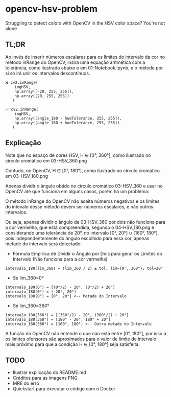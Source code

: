 # opencv-hsv-problem

Struggling to detect colors with OpenCV in the HSV color space? You're not alone

## TL;DR

Ao invés de inserir números escalares para os limites do intervalo da cor no método inRange do OpenCV, insira uma equação aritmética com a tolerância, como ilustrado abaixo e em 01-Notebook.ipynb, e o método por si só irá unir os intervalos descontínuos.

```
❌ cv2.inRange(
    imgHSV,
    np.array([-20, 255, 255]),
    np.array([20, 255, 255])
   )

✅ cv2.inRange(
    imgHSV,
    np.array([angle_180 - hueTolerance, 255, 255]),
    np.array([angle_180 + hueTolerance, 255, 255])
   )
```

## Explicação

Note que no espaço de cores HSV, H ∈ [0°, 360°], como ilustrado no círculo cromático em 03-HSV_360.png

Contudo, no OpenCV, H ∈ [0°, 180°], como ilustrado no círculo cromático em 03-HSV_180.png

Apenas dividir o ângulo obtido no círculo cromático 03-HSV_360 e usar no OpenCV até que funciona em alguns casos, porém há um problema:

O método inRange do OpenCV não aceita números negativos e os limites do intevalo desse método devem ser números escalares, e não outros intervalos.

Ou seja, apenas dividir o ângulo de 03-HSV_360 por dois não funciona para a cor vermelha, que está compreendida, segundo o 04-HSV_180.png e considerando uma tolerância de 20°, no intervalo [0°, 20°] ∪ [160°, 180°], pois independentemente do ângulo escolhido para essa cor, apenas metade do intervalo será detectado:

- Fórmula Empírica de Dividir o Ângulo por Dois para gerar os Limites do Intervalo (Não funciona para a cor vermelha)

```
intervalo_180(lim_360) = (lim_360 / 2) ± tol; lim={0°, 360°}; tol=20°
```

- Se lim_360=0°

```
intervalo_180(0°) = [(0°/2) - 20°, (0°/2) + 20°]
intervalo_180(0°) = [-20°, 20°]
intervalo_180(0°) = [0°, 20°] <-- Metade do Intervalo
```

- Se lim_360=360°

```
intervalo_180(360°) = [(360°/2) - 20°, (360°/2) + 20°]
intervalo_180(360°) = [180° - 20°, 180° + 20°]
intervalo_180(360°) = [160°, 180°] <-- Outra metade do Intervalo
```

A função do OpenCV não entende o que não está entre [0°, 180°], por isso a os limites ofensores são aproximados para o valor de limite de intervalo mais próximo para que a condição H ∈ [0°, 180°] seja satisfeita.

## TODO

- Ilustrar explicação do README.md
- Créditos para as imagens PNG
- MRE do erro
- Quickstart para executar o código com o Docker